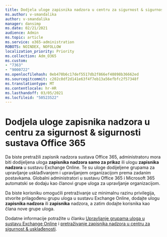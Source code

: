 ```yaml
---
title: Dodjela uloge zapisnika nadzora u centru za sigurnost & sigurnosti sustava Office 365
ms.author: v-smandalika
author: v-smandalika
manager: dansimp
ms.date: 02/21/2021
audience: Admin
ms.topic: article
ms.service: o365-administration
ROBOTS: NOINDEX, NOFOLLOW
localization_priority: Priority
ms.collection: Adm_O365
ms.custom:
- "7363"
- "9000722"
ms.openlocfilehash: 0eb470b6c17def5517db2f866ef40898b36662ed
ms.sourcegitcommit: c202c0df2d141e63f4f7eb13a56efbfc2f57348f
ms.translationtype: MT
ms.contentlocale: hr-HR
ms.lasthandoff: 03/05/2021
ms.locfileid: "50523522"
---
```

# <a name="assign-an-audit-log-role-in-the-office-365-security--compliance-center"></a>Dodjela uloge zapisnika nadzora u centru za sigurnost & sigurnosti sustava Office 365

Da biste pretražili zapisnik nadzora sustava Office 365, administratoru mora biti dodijeljena uloga **zapisnika nadzora samo za prikaz** ili ulogu **zapisnika nadzora** u sustavu Exchange Online. Te su uloge dodijeljene grupama za upravljanje usklađivanjem i upravljanjem organizacijom prema zadanim postavkama. Globalni administratori u sustavu Office 365 i Microsoft 365 automatski se dodaju kao članovi grupe uloga za upravljanje organizacijom.

Da biste korisniku omogućili pretraživanje uz minimalnu razinu privilegija, stvorite prilagođenu grupu uloga u sustavu Exchange Online, dodajte ulogu **zapisnika nadzora** ili **zapisnika** nadzora, a zatim dodajte korisnika kao člana nove grupe uloga.

Dodatne informacije potražite u članku [Upravljanje grupama uloga u sustavu Exchange Online](https://docs.microsoft.com/Exchange/permissions-exo/role-groups) i [pretraživanje zapisnika nadzora u centru za sigurnost & usklađenosti](https://docs.microsoft.com/microsoft-365/compliance/search-the-audit-log-in-security-and-compliance).